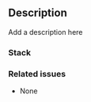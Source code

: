 ## Description

Add a description here

### Stack

<!-- branch-stack -->

### Related issues

- None
